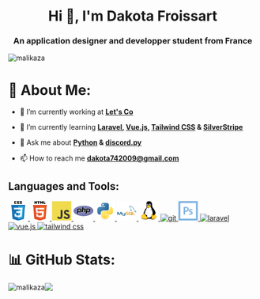 <h1 align="center">Hi 👋, I'm Dakota Froissart</h1>
<h3 align="center">An application designer and developper student from France</h3>

<p align="left"> <img src="https://komarev.com/ghpvc/?username=malikaza&label=Profile%20views&color=0e75b6&style=flat" alt="malikaza" /> </p>

# 💫 About Me:
- 🔭 I’m currently working at **[Let's Co](https://www.letsco.co/)**

- 🌱 I’m currently learning **[Laravel](https://laravel.com/), [Vue.js](https://vuejs.org/), [Tailwind CSS](https://tailwindcss.com/) & [SilverStripe](https://www.silverstripe.org/)**

- 💬 Ask me about **[Python](https://www.python.org/) & [discord.py](https://discordpy.readthedocs.io/en/stable/)**

- 📫 How to reach me **dakota742009@gmail.com**

<p align="left">
</p>

<h2 align="left">Languages and Tools:</h2>
<p align="left"> <a href="https://www.w3schools.com/css/" target="_blank" rel="noreferrer"> <img src="https://raw.githubusercontent.com/devicons/devicon/master/icons/css3/css3-original-wordmark.svg" alt="css3" width="40" height="40"/> </a> <a href="https://www.w3.org/html/" target="_blank" rel="noreferrer"> <img src="https://raw.githubusercontent.com/devicons/devicon/master/icons/html5/html5-original-wordmark.svg" alt="html5" width="40" height="40"/> </a> <a href="https://developer.mozilla.org/en-US/docs/Web/JavaScript" target="_blank" rel="noreferrer"> <img src="https://raw.githubusercontent.com/devicons/devicon/master/icons/javascript/javascript-original.svg" alt="javascript" width="40" height="40"/> </a> <a href="https://www.php.net" target="_blank" rel="noreferrer"> <img src="https://raw.githubusercontent.com/devicons/devicon/master/icons/php/php-original.svg" alt="php" width="40" height="40"/> </a> <a href="https://www.python.org" target="_blank" rel="noreferrer"> <img src="https://raw.githubusercontent.com/devicons/devicon/master/icons/python/python-original.svg" alt="python" width="40" height="40"/> </a> <a href="https://www.mysql.com/" target="_blank" rel="noreferrer"> <img src="https://raw.githubusercontent.com/devicons/devicon/master/icons/mysql/mysql-original-wordmark.svg" alt="mysql" width="40" height="40"/> </a> <a href="https://www.linux.org/" target="_blank" rel="noreferrer"> <img src="https://raw.githubusercontent.com/devicons/devicon/master/icons/linux/linux-original.svg" alt="linux" width="40" height="40"/> </a> <a href="https://git-scm.com/" target="_blank" rel="noreferrer"> <img src="https://www.vectorlogo.zone/logos/git-scm/git-scm-icon.svg" alt="git" width="40" height="40"/> </a> <a href="https://www.photoshop.com/en" target="_blank" rel="noreferrer"> <img src="https://raw.githubusercontent.com/devicons/devicon/master/icons/photoshop/photoshop-line.svg" alt="photoshop" width="40" height="40"/> </a> <a href="https://laravel.com/" target="_blank" rel="noreferrer"> <img src="https://cdn.jsdelivr.net/gh/devicons/devicon/icons/laravel/laravel-plain-wordmark.svg" alt="laravel" width="40" height="40"/> </a> <a href="https://vuejs.org/" target="_blank" rel="noreferrer"> <img src="https://cdn.jsdelivr.net/gh/devicons/devicon/icons/vuejs/vuejs-original-wordmark.svg" alt="vue.js" width="40" height="40"/> </a> <a href="https://tailwindcss.com/" target="_blank" rel="noreferrer"> <img src="https://cdn.jsdelivr.net/gh/devicons/devicon/icons/tailwindcss/tailwindcss-plain.svg" alt="tailwind css" width="40" height="40"/> </a> </p>

# 📊 GitHub Stats:
<img align="left" src="https://github-readme-stats.vercel.app/api/top-langs/?username=MalikAza&theme=onedark&hide_border=true&include_all_commits=true&count_private=true&layout=compact" alt="malikaza"/>
<img align="left" src="https://github-readme-stats.vercel.app/api?username=MalikAza&theme=onedark&hide_border=true&include_all_commits=true&count_private=true"/>
